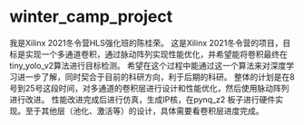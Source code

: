 # winter_camp_project
我是Xilinx 2021冬令营HLS强化班的陈桂荣。
这是Xilinx 2021冬令营的项目，目标是实现一个多通道卷积，通过脉动阵列实现性能优化，并希望能将卷积最终在tiny_yolo_v2算法进行目标检测。
希望在这个过程中能通过这一个算法来对深度学习进一步了解，同时契合于目前的科研方向，利于后期的科研。
整体的计划是在8号到25号这段时间，对多通道的卷积层进行设计和性能优化，然后使用脉动阵列进行改进。
性能改进完成后进行仿真，生成IP核，在pynq_z2 板子进行硬件实现。至于其他层（池化、激活等）的设计，具体需要看卷积层进度完成。
